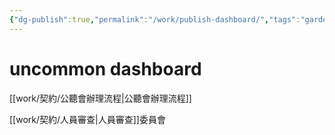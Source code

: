 ```yaml
---
{"dg-publish":true,"permalink":"/work/publish-dashboard/","tags":"gardenEntry"}
---
```


# uncommon dashboard

[[work/契約/公聽會辦理流程\|公聽會辦理流程]]

[[work/契約/人員審查\|人員審查]]委員會